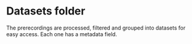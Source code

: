 # Datasets folder
The prerecordings are processed, filtered and grouped into datasets for easy access.
Each one has a metadata field.